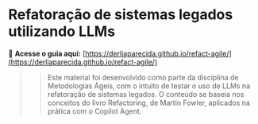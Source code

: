 # Refatoração de sistemas legados utilizando LLMs

🚀 **Acesse o guia aqui:** [https://derliaparecida.github.io/refact-agile/](https://derliaparecida.github.io/refact-agile/)

> > Este material foi desenvolvido como parte da disciplina de Metodologias Ágeis, com o intuito de testar o uso de LLMs na refatoração de sistemas legados. O conteúdo se baseia nos conceitos do livro Refactoring, de Martin Fowler, aplicados na prática com o Copilot Agent.
